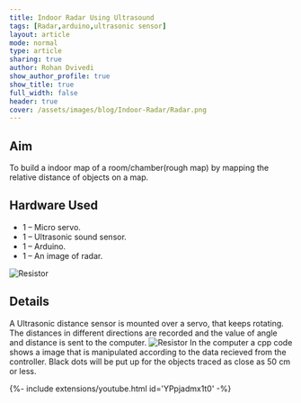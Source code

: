 ```yaml
---
title: Indoor Radar Using Ultrasound 
tags: [Radar,arduino,ultrasonic sensor]
layout: article
mode: normal
type: article
sharing: true
author: Rohan Dvivedi
show_author_profile: true
show_title: true
full_width: false
header: true
cover: /assets/images/blog/Indoor-Radar/Radar.png
---
```



## Aim
To build a indoor map of a room/chamber(rough map) by mapping the relative distance of objects on a map.

<!--more-->

## Hardware Used
- 1 – Micro servo.
- 1 – Ultrasonic sound sensor.
- 1 – Arduino.
- 1 – An image of radar.
<img src="{{site.baseurl}}/assets/images/blog/Indoor-Radar/const.png" alt="Resistor" width=auto height=auto>

## Details
A Ultrasonic distance sensor is mounted over a servo, that keeps rotating. The distances in different directions are recorded and the value of angle and distance is sent to the computer.
<img src="{{site.baseurl}}/assets/images/blog/Indoor-Radar/Radar.png" alt="Resistor" width=auto height=auto>
In the computer a cpp code shows a image that is manipulated according to the data recieved from the controller. Black dots will be put up for the objects traced as close as 50 cm or less.

<div>{%- include extensions/youtube.html id='YPpjadmx1t0' -%}</div>
